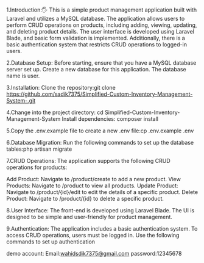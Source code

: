1.Introduction:🖐️
This is a simple product management application built with Laravel and utilizes a MySQL database. The application allows users to perform CRUD operations on products, including adding, viewing, updating, and deleting product details. The user interface is developed using Laravel Blade, and basic form validation is implemented. Additionally, there is a basic authentication system that restricts CRUD operations to logged-in users.

2.Database Setup:
Before starting, ensure that you have a MySQL database server set up. Create a new database for this application. The database name is user.

3.Installation:
Clone the repository:git clone https://github.com/sadik7375/Simplified-Custom-Inventory-Management-System-.git

4.Change into the project directory:
cd Simplified-Custom-Inventory-Management-System
Install dependencies:
composer install

5.Copy the .env.example file to create a new .env file:cp .env.example .env

6.Database Migration:
Run the following commands to set up the database tables:php artisan migrate


7.CRUD Operations:
The application supports the following CRUD operations for products:

Add Product: Navigate to /product/create to add a new product.
View Products: Navigate to /product to view all products.
Update Product: Navigate to /product/{id}/edit to edit the details of a specific product.
Delete Product: Navigate to /product/{id} to delete a specific product.

8.User Interface:
The front-end is developed using Laravel Blade. The UI is designed to be simple and user-friendly for product management.

9.Authentication:
The application includes a basic authentication system. To access CRUD operations, users must be logged in. Use the following commands to set up authentication


demo account:
Email:wahidsdik7375@gmail.com
password:12345678











